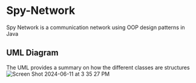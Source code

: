 # Spy-Network
Spy Network is a communication network using OOP design patterns in Java

## UML Diagram
The UML provides a summary on how the different classes are structures <br/>
![Screen Shot 2024-06-11 at 3 35 27 PM](https://github.com/RafikTawfik2002/Spy-Network/assets/82530064/04b814e4-6738-4b10-88fd-445055d9ab00)
